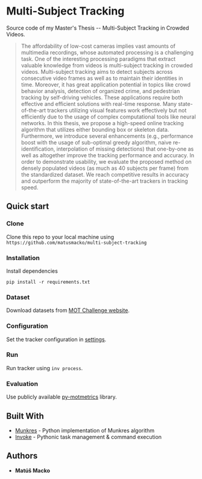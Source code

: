# Multi-Subject Tracking

Source code of my Master's Thesis -- Multi-Subject Tracking in Crowded Videos.

> The affordability of low-cost cameras implies vast amounts of multimedia recordings, whose automated processing is a challenging task. One of the interesting processing paradigms that extract valuable knowledge from videos is multi-subject tracking in crowded videos. Multi-subject tracking aims to detect subjects across consecutive video frames as well as to maintain their identities in time. Moreover, it has great application potential in topics like crowd behavior analysis, detection of organized crime, and pedestrian tracking by self-driving vehicles. These applications require both effective and efficient solutions with real-time response. Many state-of-the-art trackers utilizing visual features work effectively but not efficiently due to the usage of complex computational tools like neural networks. In this thesis, we propose a high-speed online tracking algorithm that utilizes either bounding box or skeleton data. Furthermore, we introduce several enhancements (e.g., performance boost with the usage of sub-optimal greedy algorithm, naive re-identification, interpolation of missing detections) that one-by-one as well as altogether improve the tracking performance and accuracy. In order to demonstrate usability, we evaluate the proposed method on densely populated videos (as much as 40 subjects per frame) from the standardized dataset. We reach competitive results in accuracy and outperform the majority of state-of-the-art trackers in tracking speed.

## Quick start

### Clone

Clone this repo to your local machine using `https://github.com/matusmacko/multi-subject-tracking`

### Installation

Install dependencies
```
pip install -r requirements.txt
```

### Dataset 
Download datasets from [MOT Challenge website](https://motchallenge.net).

### Configuration

Set the tracker configuration in [settings](src/settings/__init__.py).

### Run
Run tracker using  `inv process`.


### Evaluation

Use publicly available [py-motmetrics](https://github.com/cheind/py-motmetrics) library.

## Built With

* [Munkres](http://software.clapper.org/munkres/) - Python implementation of Munkres algorithm
* [Invoke](https://github.com/pyinvoke/invoke) - Pythonic task management & command execution


## Authors

* **Matúš Macko**

